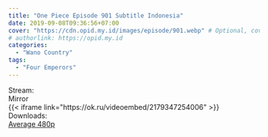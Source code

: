 ```yaml
---
title: "One Piece Episode 901 Subtitle Indonesia"
date: 2019-09-08T09:36:56+07:00
cover: "https://cdn.opid.my.id/images/episode/901.webp" # Optional, cover
# authorlink: https://opid.my.id
categories:
  - "Wano Country"
tags:
  - "Four Emperors"
---
```

<div class="ui menu violet borderless inverted">
  <div class="header item active">
        Stream:
    </div>
  <a class="active item" data-tab="mirror">
    <i class="odnoklassniki icon"></i> Mirror
  </a>
</div>
<div class="ui bottom attached tab segment active" style="border:0 !important;" data-tab="mirror">
{{< iframe link="https://ok.ru/videoembed/2179347254006" >}}
</div>
<div class="ui menu violet borderless inverted">
  <div class="header item active">
        Downloads:
    </div>
  <a class="item nounderline" href="https://ouo.io/WrDHTj" target="_blank" rel="dofollow"><i class="google drive icon"></i>
    Average 480p</a>
</div>